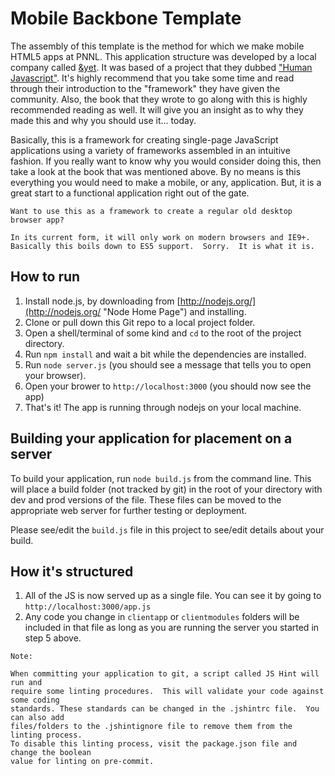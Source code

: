 # Mobile Backbone Template
The assembly of this template is the method for which we make mobile HTML5 apps at PNNL. This application structure was developed by a local company called [&amp;yet](http://andyet.net "&amp;yet"). It was based of a project that they dubbed ["Human Javascript"](http://docs.humanjavascript.com/ "Human JavaScript").  It's highly recommend that you take some time and read through their introduction to the "framework" they have given the community.  Also, the book that they wrote to go along with this is highly recommended reading as well.  It will give you an insight as to why they made this and why you should use it... today.

Basically, this is a framework for creating single-page JavaScript applications using a variety of frameworks assembled in an intuitive fashion. If you really want to know why you would consider doing this, then take a look at the book that was mentioned above. By no means is this everything you would need to make a mobile, or any, application.  But, it is a great start to a functional application right out of the gate.

```
Want to use this as a framework to create a regular old desktop browser app?

In its current form, it will only work on modern browsers and IE9+. Basically this boils down to ES5 support.  Sorry.  It is what it is.
```


## How to run

1. Install node.js, by downloading from [http://nodejs.org/](http://nodejs.org/ "Node Home Page") and installing.
2. Clone or pull down this Git repo to a local project folder.
3. Open a shell/terminal of some kind and `cd` to the root of the project directory.
4. Run `npm install` and wait a bit while the dependencies are installed.
5. Run `node server.js` (you should see a message that tells you to open your browser).
6. Open your brower to `http://localhost:3000` (you should now see the app)
7. That's it! The app is running through nodejs on your local machine.

## Building your application for placement on a server
 To build your application, run `node build.js` from the command line. This will place a build folder (not tracked by git) in the root of your directory with dev and prod versions of the file. These files can be moved to the appropriate web server for further testing or deployment. 

 Please see/edit the `build.js` file in this project to see/edit details about your build.

## How it's structured

1. All of the JS is now served up as a single file. You can see it by going to `http://localhost:3000/app.js`
2. Any code you change in `clientapp` or `clientmodules` folders will be included in that file as long as you are running the server you started in step 5 above.

```
Note: 

When committing your application to git, a script called JS Hint will run and 
require some linting procedures.  This will validate your code against some coding 
standards. These standards can be changed in the .jshintrc file.  You can also add 
files/folders to the .jshintignore file to remove them from the linting process. 
To disable this linting process, visit the package.json file and change the boolean 
value for linting on pre-commit.
```
